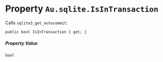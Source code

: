 # Property `Au.sqlite.IsInTransaction`

Calls `sqlite3_get_autocommit`.

```
public bool IsInTransaction { get; }
```

##### Property Value

`bool`